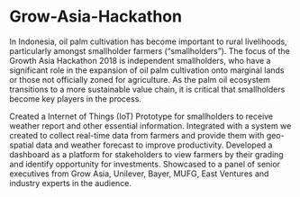 # Grow-Asia-Hackathon

In Indonesia, oil palm cultivation has become important to rural livelihoods, particularly amongst smallholder farmers (“smallholders”). The focus of the Growth Asia Hackathon 2018 is independent smallholders, who have a significant role in the expansion of oil palm cultivation onto marginal lands or those not officially zoned for agriculture. As the palm oil ecosystem transitions to a more sustainable value chain, it is critical that smallholders become key players in the process. 

Created a Internet of Things (IoT) Prototype for smallholders to receive weather report and other essential information. Integrated with a system we created to collect real-time data from farmers and provide them with geo-spatial data and weather forecast to improve productivity. Developed a dashboard as a platform for stakeholders to view farmers by their grading and identify opportunity for investments. Showcased to a panel of senior executives from Grow Asia, Unilever, Bayer, MUFG, East Ventures and industry experts in the audience.
